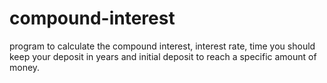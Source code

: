 # compound-interest
program to calculate the compound interest, interest rate, time you should keep your deposit in years and initial deposit to reach a specific amount of money.
